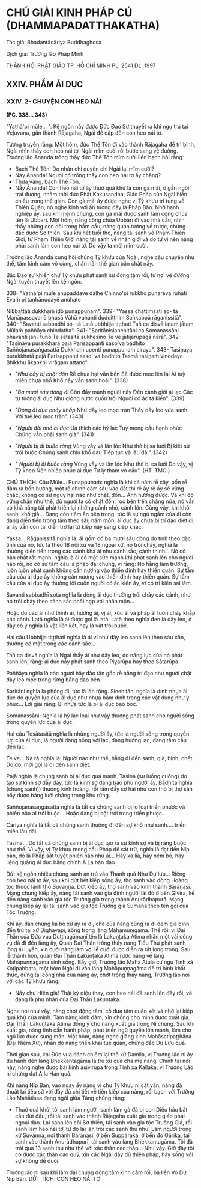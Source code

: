 # CHÚ GIẢI KINH PHÁP CÚ (DHAMMAPADATTHAKATHA)

Tác giả: Bhadantācāriya Buddhaghosa

Dịch giả: Trưởng lão Pháp Minh

THÀNH HỘI PHẬT GIÁO TP. HỒ CHÍ MINH
PL. 2541 DL. 1997

## XXIV. PHẨM ÁI DỤC

### XXIV. 2- CHUYỆN CON HEO NÁI

**(PC. 338... 343)**

"Yathā'pi mūle... ".
Kệ ngôn nầy được Đức Đạo Sư thuyết ra khi ngự trú tại Veḷuvana, gần thành Rājagaha, Ngài đề cập đến con heo nái tơ.

Tương truyền rằng: Một hôm, đức Thế Tôn đi vào thành Rājagaha để trì bình, Ngài nhìn thấy con heo nái tơ, Ngài mĩm cười rồi bước sang vệ đường. Trưởng lão Ānanda trông thấy đức Thế Tôn mĩm cười liền bạch hỏi rằng:

- Bạch Thế Tôn! Do nhân chi duyên chi Ngài lại mĩm cười?
- Này Ānanda! Ngươi có trông thấy con heo nái tơ ấy chăng?
- Thưa vâng, bạch Thế Tôn.
- Nầy Ānanda! Con heo nái tơ ấy thuở quá khứ là con gà mái, ở gần ngôi trai đường, nhằm thời đức Phật Kakusandha, Giáo Pháp của Ngài hiển chiếu trong thế gian. Con gà mái ấy được nghe vị Tỳ khưu trì tụng về Thiền Quán, nó nghe kinh với ấn tượng đây là Pháp Bão. Nhờ hạnh nghiệp ấy, sau khi mệnh chung, con gà mái được sanh làm công chúa tên là Ubbarī. Một hôm, nàng công chúa
  Ubbarī đi vào nhà cầu, nhìn thấy những con dòi trong hầm cầu, nàng quán tưởng về trược, chứng đắc được Sơ thiền. Sau khi hết tuổi thọ, nàng tái sanh về Phạm Thiên Giới, từ Phạm Thiên Giới nàng tái sanh về nhân giới và do tư vị nên nàng phải sanh làm con heo nái tơ. Do vậy ta mới mĩm cười.

Trưởng lão Ānanda cùng hội chúng Tỳ khưu của Ngài, nghe câu chuyện như thế, tâm kinh cảm vô cùng, chán nãn thế gian bẩn chật nầy.

Bậc Đạo sư khiến chư Tỳ khưu phát sanh sự động tâm rồi, từ nơi vệ đường Ngài tuyên thuyết lên kệ ngôn:

338- "Yathā'pi mūle anupaddave daḷhe
Chinno'pi rukkho punareva rùhati
Evaṁ pi taṇhānudayẽ anùhate

Nibbattatī dukkhaṁ idô punappunaṁ". 339- "Yassa chattiṃsatī so- tà
Manāpassavanā bhusā
Vāhā vahanti duddiṭṭhiṃ
Saṅkappā rāganissitā". 340- "Savanti sabbadhī so- tà
Latā ubbhijja tiṭṭhati
Tañ ca disvā lataṁ jātaṁ
Mūlaṁ paññāya chindatha". 341- "Saritānisianehitāni ca
Somanassāni bhavanti jan- tuno
Te sātasitā sukhesino
Te ve jātijarūpagā narā". 342- "Tasiṇāya purakkharā pajā
Parisappanti saso'va bādhito
Saññojanasaṅgasattā
Dukkhaṁ upenti punappunaṁ ciraya". 343- Tasiṇaya purakkhatā pajā
Parisappanti saso' va badhito
Tasmā tasiṇaṁ vinodaye
Bhikkhu ākaṇkhì virāgam attano".

- _"Như cây bị chặt đốn_
  Rễ chưa hại vẫn bền
  Sẽ được mọc lên lại Ái tuỳ miên chưa nhổ
  Khổ nầy vẫn sanh hoài". (338)

- _"Ba mươi sáu dòng ái_
  Còn đẩy mạnh người nầy Đến cảnh giới ái lạc
  Các tư tưởng ái dục
  Như giòng nước cuốn trôi
  Người có ác tà kiến". (339)

- _"Dòng ái dục chảy khắp_
  Như dây leo mọc tràn
  Thấy dây leo vừa sanh
  Với tuệ leo mọc tràn". (340)

- _"Người đời nhớ ái dục_ Ưa thích các hỷ lạc
  Tuy mong cầu hạnh phúc
  Chúng vẫn phải sanh già". (341)

- _"Người bị ái buộc ràng_
  Vùng vẫy và lăn lóc
  Như thỏ bị sa lưới
  Bị kiết sử trói buộc
  Chúng sanh chịu khổ đau
  Tiếp tục và lâu dài". (342)

- _" Người bị ái buộc ràng_
  Vùng vẫy và lăn lóc
  Như thỏ bị sa lưới
  Do vậy, vị Tỳ kheo
  Nên nhiếp phúc ái dục
  Tự ly tham vô cầu". (HT. TMC.)

CHÚ THÍCH:
Câu Mūle... Punappunaṁ: nghĩa là khi cả năm rễ cây, bốn rễ đâm ra bốn hướng, một rễ chính cắm sâu vào đất thì rễ ấy rễ ấy sẽ vững chắc, không có sự nguy hại nào như chặt, đốn... Ảnh hưởng được. Và khi đó vững chắn như thế, dù người ta có chặt đốn, róc bên trên chăng nữa, nó vẫn có khã năng tái phát triển lại những cành nhỏ, cành lớn. Cũng vậy, khi khổ sanh, khổ già... Đang còn tiềm ẩn bên trong, tức là sự ngủ ngầm của ái còn đang diễn tiến trong tâm theo sáu năm môn, ái dục ấy chưa bị trí đạo diệt đi, ái ấy vẫn còn tái diễn trở lại từ kiếp nâỳ sang kiếp khác.

Yassa... Rāganissitā nghĩa là: ái gồm có ba mươi sáu dòng do tính theo đặc tính của nó, tức là theo 18 nội xứ và 18 ngoại xứ, nó trôi chảy, nghĩa là thường diến tiến trong các cảnh khả ái như cảnh sắc, cảnh thinh... Nó có bản chất rất mạnh, nghĩa là ái có một sức mạnh khi phát sanh lên cho người nào rồi, nó có sự tầm cầu là pháp đại chủng, vì rằng: Nó hằng làm trưởng, luôn luôn phát sanh không cần nương vào thiền định hay thiền quán. Sự tầm cầu của ái dục ấy không cần nương vào thiền định hay thiền quán. Sự tầm cầu của ái dục ấy thường lôi cuốn người có ác kiến ấy, vì có tri kiến sai lầm.

Savanti sabbadhī sotà nghĩa là dòng ái dục thường trôi chảy các cảnh, như nó trôi chảy theo cảnh sắc phối hợp với nhãn môn...

Hoặc do các ái như thinh ái, hương ái, vị ái, xúc ái và pháp ái tuôn chảy khắp các cảnh.
Latā nghĩa là ái được gọi là latā. Latā theo nghĩa đen là dây leo, ở đây có ý nghĩa là vật liên kết, hay là vật trói buộc.

Hai câu Ubbhijja tiṭṭthati nghĩa là ái ví như dây leo sanh lên theo sáu căn, thường có mặt trong các cảnh sắc...

Tañ ca disvā nghĩa là Ngài thấy ái như dây leo, do năng lực của nó phát sanh lên, rằng: ái dục nầy phát sanh theo Piyarūpa hay theo Sātarūpa.

Paññāya nghĩa là các ngươi hãy đào tận gốc rễ bằng trí đạo như người chặt dây leo mọc trong rừng bằng đao bén.

Saritāni nghĩa là phóng đi, tức là làn rộng.
Sinehitāni nghĩa là dính nhựa ái dục do quyền lực của ái dục như nhựa bám dính trong các vật dụng như y phục... Lời giải rằng: Bị nhựa tức là bị ái dục bao bọc.

Somanassāni: Nghĩa là hỷ lạc loại như vậy thương phát sanh cho người sống trong quyền lực của ái dục.

Hai câu Tesātasitā nghĩa là những người ấy, tức là người sống trong quyền lực của ái dục, là người đang sống với lạc, đang hưởng lạc, đang tầm cầu đến lạc.

Te ve... Na rà nghĩa là: Người nào như thế, hằng đi đến sanh, già, bịnh, chết. Do đó, mới gọi là đi đến sanh diệt.

Pajā nghĩa là chúng sanh bị ái dục quá mạnh.
Tasiṇa (sự luống cuống) do tạo sự kinh sợ dẫy đầy, tức là kinh sợ đang bao phủ người ấy.
Bādhita nghĩa (chúng sanh)) thường kinh hoàng, rối rắm đầy sợ hãi như con thỏ bị thợ săn bẩy được bằng lưới chăng trong khu rừng.

Saññojanasaṇgasattā nghĩa là tất cả chúng sanh bị lo loại triền phược và phiền não ái trói buộc... Hoặc đang bị cột trói trong triền phược...

Cāriya nghĩa là tất cả chúng sanh thường đi đến sự khổ như sanh.... triền miên lâu dài.

Tasmā... Do tất cả chúng sanh bị ái dục tạo ra sự kinh sợ và bị ràng buộc như thế. Vì vậy, vị Tỳ khưu mong cầu Pháp để sát trừ, nghĩa là đạt đến Níp bàn, đó là Pháp sát tuyệt phiền não như ái...
Hãy xa lìa, hãy ném bỏ, hãy liệng quăng ái dục bằng chính A La hán đạo.

Dứt kệ ngôn nhiều chúng sanh an trú vào Thánh quả Như Dự lưu...
Riêng con heo nái tơ ấy, sau khi dứt hết kiếp sống ấy, thọ sanh vào dòng Hoàng tộc thuộc lãnh thổ Suvaṇṇa. Dứt kiếp ấy, thọ sanh vào kinh thành Bārāṇasī. Mạng chung kiếp ấy, nàng tái sanh vào gia đình người lái đò ở bến Gīvira, kế đến nàng sanh vào gia tộc Trưởng giả trong thành
Anurādhapurā. Mạng chung kiếp ấy lại tái sanh vào gia tộc Trưởng giả Sumana theo tên gọi của Tộc
Trưởng.

Khi ấy, dân chúng lìa bỏ xứ ấy ra đi, cha của nàng cũng ra đi đem gia đình đến trú tại xứ
Dīghavāpī, sống trong làng Mahāmunīgāma. Thế rồi, vị Đại Thần của Đức vua Duṭṭhagāmaṇī tên là
Lakuṇṭaka Atima nhân một vài công vụ đã đi đến làng ấy, Quan Đại Thần trông thấy nàng Tiểu Thư phát sanh lòng ái luyến, xin cưới nàng làm vợ, lễ cưới được diễn ra rất long trọng. Sau lễ thành hôn, quan Đại Thần Lakuṇṭaka Atima rước nàng về làng Mahāpuṇṇagāma sinh sống. Bấy giờ, Trưởng lão
Mahā Atula cư ngụ Tinh xá Koṭipabbata, một hôm Ngài đi vào làng Mahāpuṇṇagāma để trì bình khất thực, đứng tại cổng nhà của nàng ấy, chợt trông thấy nàng, Trưởng lão nói với các Tỳ khưu rằng:

- Nầy chư Hiền giả! Thật kỳ diệu thay, con heo nái đã sanh lên đây rồi, và đang là phu nhân của Đại Thần Lakuṇṭaka.

Nghe nói như vậy, nàng chợt động tâm, cố đưa tâm quán xét và nhớ lại kiếp quá khứ của mình.
Tâm nàng kinh đảm, xin chồng cho mình được xuất gia. Đại Thần Lakuṇṭaka Atima đồng ý cho nàng xuất gia trong Ni chúng. Sau khi xuất gia, nàng tinh cần hành pháp, phát triển ngũ quyền lớn mạnh, làm cho ngũ lực được sung mãn. Một hôm, nàng nghe giảng kinh Mahāsatipaṭṭhāna (Đại Niệm Xứ), nhân đó nàng triển khai tuệ quán, chứng đắc Dự Lưu quả.

Thời gian sau, khi Đức vua đánh chiếm lại thổ xứ Damila, vị Trưởng lão ni áy du hành đến làng
Bhekkantagāma là trú xứ của cha mẹ nàng. Chính tại nơi này, nàng nghe được bài kinh āsīvirūpa trong Tinh xá Kallaka, vị Trưởng Lão ni chứng đạt A la Hán quả.

Khi nàng Níp Bàn, vào ngày ấy nàng vị chư Tỳ khưu ni cật vấn, nàng đã thuật lại tiểu sử với đầy đủ chi tiết về tiền kiếp của nàng, rồi bạch với Trưởng Lão Mahātissa đang ngồi giữa Tăng chúng rằng:

- Thuở quá khứ, tôi sanh làm người, sanh làm gà đã bị con Diều hâu bắt cắn đứt đầu, rồi tái sanh vào thành Rājagaha xuất gia trong giáo phái ngoại đạo. Lại sanh lên cõi Sơ thiền, tái sanh vào gia tộc Trưởng Giả, rồi sanh làm heo nái tơ, từ đó lại lăn trôi các sanh thú như: Làm người trong xứ
  Suvaṇṇa, nơi thành Bārānasī, ở bến Suppāraka, ở bến đò Gārika, tái sanh vào thành Anurādhapurī, tái sanh vào làng Bhekkantagāma. Tôi đã trải qua 13 sanh thú như thế với xác thân cao thấp... Như vậy. Giờ đây tôi có được xác thân cao quý, xin các Ngài đầy đủ thiện pháp, hãy sống với sự không dễ duôi.

Trưởng lão ni sau khi làm đại chúng động tâm kinh cảm rồi, bà liền Vô Dư Níp Bàn.
DỨT TÍCH: CON HEO NÁI TƠ
